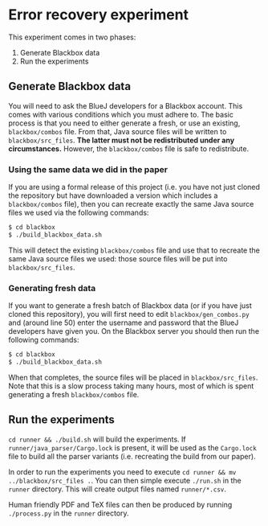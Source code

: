 # Error recovery experiment

This experiment comes in two phases:

  1. Generate Blackbox data
  2. Run the experiments


## Generate Blackbox data

You will need to ask the BlueJ developers for a Blackbox account. This comes
with various conditions which you must adhere to. The basic process is that you
need to either generate a fresh, or use an existing, `blackbox/combos` file.
From that, Java source files will be written to `blackbox/src_files`. **The
latter must not be redistributed under any circumstances.** However, the
`blackbox/combos` file is safe to redistribute.


### Using the same data we did in the paper

If you are using a formal release of this project (i.e. you have not just
cloned the repository but have downloaded a version which includes a
`blackbox/combos` file), then you can recreate exactly the same Java source
files we used via the following commands:

```sh
$ cd blackbox
$ ./build_blackbox_data.sh
```

This will detect the existing `blackbox/combos` file and use that to recreate
the same Java source files we used: those source files will be put into
`blackbox/src_files`.


### Generating fresh data

If you want to generate a fresh batch of Blackbox data (or if you have just
cloned this repository), you will first need to edit `blackbox/gen_combos.py`
and (around line 50) enter the username and password that the BlueJ developers
have given you. On the Blackbox server you should then run the following
commands:

```sh
$ cd blackbox
$ ./build_blackbox_data.sh
```

When that completes, the source files will be placed in `blackbox/src_files`.
Note that this is a slow process taking many hours, most of which is spent
generating a fresh `blackbox/combos` file.


## Run the experiments

`cd runner && ./build.sh` will build the experiments. If
`runner/java_parser/Cargo.lock` is present, it will be used as the `Cargo.lock`
file to build all the parser variants (i.e. recreating the build from our
paper).

In order to run the experiments you need to execute `cd runner && mv
../blackbox/src_files .`. You can then simple execute `./run.sh` in the
`runner` directory. This will create output files named `runner/*.csv`.

Human friendly PDF and TeX files can then be produced by running `./process.py`
in the `runner` directory.

